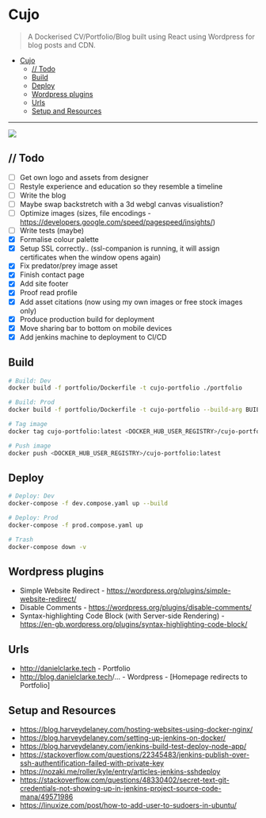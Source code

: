 # Cujo

> A Dockerised CV/Portfolio/Blog built using React using Wordpress for blog posts and CDN.

- [Cujo](#cujo)
  - [// Todo](#-todo)
  - [Build](#build)
  - [Deploy](#deploy)
  - [Wordpress plugins](#wordpress-plugins)
  - [Urls](#urls)
  - [Setup and Resources](#setup-and-resources)

---

![](./portfolio/src/assets/p2.gif)

## // Todo

- [ ] Get own logo and assets from designer
- [ ] Restyle experience and education so they resemble a timeline
- [ ] Write the blog
- [ ] Maybe swap backstretch with a 3d webgl canvas visualistion?
- [ ] Optimize images (sizes, file encodings - <https://developers.google.com/speed/pagespeed/insights/>)
- [ ] Write tests (maybe)
- [x] Formalise colour palette
- [x] Setup SSL correctly.. (ssl-companion is running, it will assign certificates when the window opens again)
- [x] Fix predator/prey image asset
- [x] Finish contact page
- [x] Add site footer
- [x] Proof read profile
- [x] Add asset citations (now using my own images or free stock images only)
- [x] Produce production build for deployment
- [x] Move sharing bar to bottom on mobile devices
- [x] Add jenkins machine to deployment to CI/CD

## Build

```bash
# Build: Dev
docker build -f portfolio/Dockerfile -t cujo-portfolio ./portfolio

# Build: Prod
docker build -f portfolio/Dockerfile -t cujo-portfolio --build-arg BUILD_MODE=":prod" ./portfolio

# Tag image
docker tag cujo-portfolio:latest <DOCKER_HUB_USER_REGISTRY>/cujo-portfolio:latest

# Push image
docker push <DOCKER_HUB_USER_REGISTRY>/cujo-portfolio:latest
```

## Deploy

```bash
# Deploy: Dev
docker-compose -f dev.compose.yaml up --build

# Deploy: Prod
docker-compose -f prod.compose.yaml up

# Trash
docker-compose down -v
```

## Wordpress plugins

- Simple Website Redirect - <https://wordpress.org/plugins/simple-website-redirect/>
- Disable Comments - <https://wordpress.org/plugins/disable-comments/>
- Syntax-highlighting Code Block (with Server-side Rendering) - <https://en-gb.wordpress.org/plugins/syntax-highlighting-code-block/>

## Urls

- <http://danielclarke.tech> - Portfolio
- <http://blog.danielclarke.tech>/... - Wordpress - [Homepage redirects to Portfolio]

## Setup and Resources

- <https://blog.harveydelaney.com/hosting-websites-using-docker-nginx/>
- <https://blog.harveydelaney.com/setting-up-jenkins-on-docker/>
- <https://blog.harveydelaney.com/jenkins-build-test-deploy-node-app/>
- <https://stackoverflow.com/questions/22345483/jenkins-publish-over-ssh-authentification-failed-with-private-key>
- <https://nozaki.me/roller/kyle/entry/articles-jenkins-sshdeploy>
- <https://stackoverflow.com/questions/48330402/secret-text-git-credentials-not-showing-up-in-jenkins-project-source-code-mana/49571986>
- <https://linuxize.com/post/how-to-add-user-to-sudoers-in-ubuntu/>
